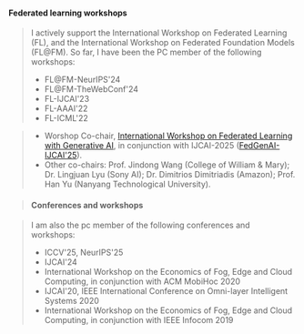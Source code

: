

#### Federated learning workshops

>I actively support the International Workshop on Federated Learning (FL), and the International Workshop on Federated Foundation Models (FL@FM). So far, I have been the PC member of the following workshops:
>- FL@FM\-NeurIPS'24 
>- FL@FM\-TheWebConf'24
>- FL\-IJCAI'23
>- FL\-AAAI'22 
>- FL\-ICML'22

>- Worshop Co-chair, [International Workshop on Federated Learning with Generative AI](https://federated-learning.org/FedGenAI-ijcai-2025/), in conjunction with IJCAI-2025 ([FedGenAI-IJCAI'25](https://federated-learning.org/FedGenAI-ijcai-2025/)).
>  - Other co-chairs: Prof. Jindong Wang (College of William & Mary); Dr. Lingjuan Lyu (Sony AI); Dr. Dimitrios Dimitriadis (Amazon); Prof. Han Yu (Nanyang Technological University). 


 
>#### Conferences and workshops

>I am also the pc member of the following conferences and workshops:
>- ICCV'25, NeurIPS'25 
>- IJCAI'24
>- International Workshop on the Economics of Fog, Edge and Cloud Computing, in conjunction with ACM MobiHoc 2020
>- IJCAI'20, IEEE International Conference on Omni-layer Intelligent Systems 2020
>- International Workshop on the Economics of Fog, Edge and Cloud Computing, in conjunction with IEEE Infocom 2019
